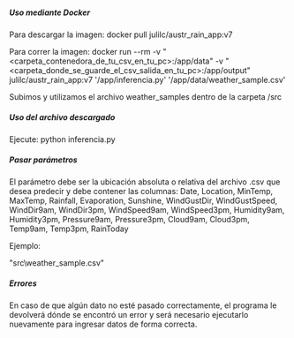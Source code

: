 
##### Uso mediante Docker
Para descargar la imagen:
docker pull julilc/austr_rain_app:v7

Para correr la imagen:
docker run --rm -v "<carpeta_contenedora_de_tu_csv_en_tu_pc>:/app/data" -v "<carpeta_donde_se_guarde_el_csv_salida_en_tu_pc>:/app/output" julilc/austr_rain_app:v7 '/app/inferencia.py' '/app/data/weather_sample.csv'

Subimos y utilizamos el archivo weather_samples dentro de la carpeta /src

##### Uso del archivo descargado
Ejecute:
python inferencia.py

##### Pasar parámetros
El parámetro debe ser la ubicación absoluta o relativa del archivo .csv que desea predecir y debe contener las columnas:
Date, Location, MinTemp, MaxTemp, Rainfall, Evaporation, Sunshine, WindGustDir, WindGustSpeed, WindDir9am, WindDir3pm, WindSpeed9am, WindSpeed3pm, Humidity9am, Humidity3pm, Pressure9am, Pressure3pm, Cloud9am, Cloud3pm, Temp9am, Temp3pm, RainToday


Ejemplo:

"src\weather_sample.csv"

##### Errores
En caso de que algún dato no esté pasado correctamente, el programa le devolverá dónde se encontró un error y será necesario ejecutarlo
nuevamente para ingresar datos de forma correcta.
